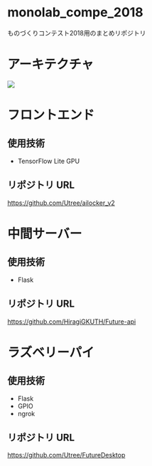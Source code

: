 # monolab_compe_2018
ものづくりコンテスト2018用のまとめリポジトリ

# アーキテクチャ
![](https://paper-attachments.dropbox.com/s_1DF81DC2AAB17BBDF26A4CFCC9C035454632A6CB20B725AC998FC5E64E4D2C64_1553838690049_+2019-03-29+14.50.14.png)


# フロントエンド
## 使用技術
- TensorFlow Lite GPU
## リポジトリ URL
https://github.com/Utree/ailocker_v2

# 中間サーバー
## 使用技術
- Flask
## リポジトリ URL
https://github.com/HiragiGKUTH/Future-api

# ラズベリーパイ
## 使用技術
- Flask
- GPIO
- ngrok
## リポジトリ URL
https://github.com/Utree/FutureDesktop
